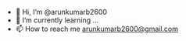 - 👋 Hi, I’m @arunkumarb2600
- 🌱 I’m currently learning ...
- 📫 How to reach me arunkumarb2600@gmail.com

<!---
arunkumarb2600/arunkumarb2600 is a ✨ special ✨ repository because its `B Arun Kumar-README.md` (this file) appears on your GitHub profile.
You can click the Preview link to take a look at your changes.
--->
